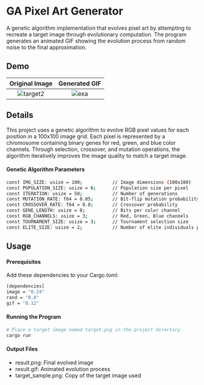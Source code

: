 # GA Pixel Art Generator
A genetic algorithm implementation that evolves pixel art by attempting to recreate a target image through evolutionary computation. 
The program generates an animated GIF showing the evolution process from random noise to the final approximation.

## Demo
| **Original Image** | **Generated GIF** |
|:---:|:---:|
| ![target2](https://github.com/user-attachments/assets/40bb4ed8-588b-4f7f-96de-c58ba8bb0fed) | ![exa](https://github.com/user-attachments/assets/b3407c34-23cb-466a-89c1-54f476426efa) |

## Details
This project uses a genetic algorithm to evolve RGB pixel values for each position in a 100x100 image grid. 
Each pixel is represented by a chromosome containing binary genes for red, green, and blue color channels. 
Through selection, crossover, and mutation operations, the algorithm iteratively improves the image quality to match a target image.

#### Genetic Algorithm Parameters
```bash
const IMG_SIZE: usize = 100;           // Image dimensions (100x100)
const POPULATION_SIZE: usize = 6;      // Population size per pixel
const ITERATION: usize = 50;           // Number of generations
const MUTATION_RATE: f64 = 0.05;       // Bit-flip mutation probability
const CROSSOVER_RATE: f64 = 0.8;       // Crossover probability
const GENE_LENGTH: usize = 8;          // Bits per color channel
const RGB_CHANNELS: usize = 3;         // Red, Green, Blue channels
const TOURNAMENT_SIZE: usize = 3;      // Tournament selection size
const ELITE_SIZE: usize = 2;           // Number of elite individuals preserved
```

## Usage
#### Prerequisites
Add these dependencies to your Cargo.toml:
```bash
[dependencies]
image = "0.24"
rand = "0.8"
gif = "0.12"
```
#### Running the Program
```bash
# Place a target image named target.png in the project directory.
cargo run
```

#### Output Files
- result.png: Final evolved image
- result.gif: Animated evolution process
- target_sample.png: Copy of the target image used
